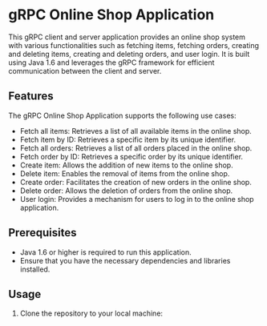 # gRPC Online Shop Application

This gRPC client and server application provides an online shop system with various functionalities such as fetching items, fetching orders, creating and deleting items, creating and deleting orders, and user login. It is built using Java 1.6 and leverages the gRPC framework for efficient communication between the client and server.

## Features

The gRPC Online Shop Application supports the following use cases:

- Fetch all items: Retrieves a list of all available items in the online shop.
- Fetch item by ID: Retrieves a specific item by its unique identifier.
- Fetch all orders: Retrieves a list of all orders placed in the online shop.
- Fetch order by ID: Retrieves a specific order by its unique identifier.
- Create item: Allows the addition of new items to the online shop.
- Delete item: Enables the removal of items from the online shop.
- Create order: Facilitates the creation of new orders in the online shop.
- Delete order: Allows the deletion of orders from the online shop.
- User login: Provides a mechanism for users to log in to the online shop application.

## Prerequisites

- Java 1.6 or higher is required to run this application.
- Ensure that you have the necessary dependencies and libraries installed.

## Usage

1. Clone the repository to your local machine:

